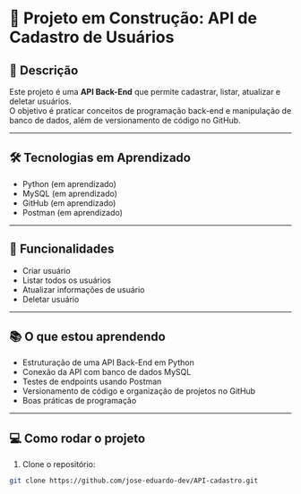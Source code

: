 # 🚧 Projeto em Construção: API de Cadastro de Usuários

## 🔹 Descrição
Este projeto é uma **API Back-End** que permite cadastrar, listar, atualizar e deletar usuários.  
O objetivo é praticar conceitos de programação back-end e manipulação de banco de dados, além de versionamento de código no GitHub.

---

## 🛠 Tecnologias em Aprendizado
- Python (em aprendizado)
- MySQL (em aprendizado)
- GitHub (em aprendizado)
- Postman (em aprendizado)

---

## 🚀 Funcionalidades
- Criar usuário
- Listar todos os usuários
- Atualizar informações de usuário
- Deletar usuário

---

## 📚 O que estou aprendendo
- Estruturação de uma API Back-End em Python
- Conexão da API com banco de dados MySQL
- Testes de endpoints usando Postman
- Versionamento de código e organização de projetos no GitHub
- Boas práticas de programação

---

## 💻 Como rodar o projeto
1. Clone o repositório:
```bash
git clone https://github.com/jose-eduardo-dev/API-cadastro.git
